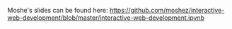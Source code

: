 Moshe's slides can be found here:
https://github.com/moshez/interactive-web-development/blob/master/interactive-web-development.ipynb
